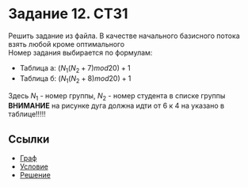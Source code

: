 # Задание 12. СТЗ1
Решить задание из файла. В качестве начального базисного потока взять любой кроме оптимального  
Номер задания выбирается по формулам:  
 * Таблица а: $(N_1(N_2+7) mod 20)+1$
 * Таблица б: $(N_1(N_2+8) mod 20)+1$

Здесь $N_1$ - номер группы, $N_2$ - номер студента в списке группы  
__ВНИМАНИЕ__ на рисунке дуга должна идти от 6 к 4 на указано в таблице!!!!!

## Ссылки
 * [Граф](Graph.pdf)
 * [Условие](NetworkTransportProblem.pdf)
 * [Решение](task12.pdf)